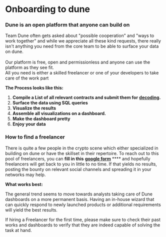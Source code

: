 # Onboarding to dune

### Dune is an open platform that anyone can build on

Team Dune often gets asked about "possible cooperation" and "ways to work together" and while we appreciate all these kind requests, there really isn't anything you need from the core team to be able to surface your data on dune. \
\
Our platform is free, open and permissionless and anyone can use the platform as they see fit. \
All you need is either a skilled freelancer or one of your developers to take care of the work part

**The Process looks like this:**

1. &#x20;**Compile a List of all relevant contracts and submit them for** [**decoding**](../data-tables/data-tables/decoded-data.md)**.**
2. &#x20;**Surface the data using SQL queries**
3. &#x20;**Visualize the results**
4. &#x20;**Assemble all visualizations on a dashboard.**
5. &#x20;**Make the dashboard pretty**
6. &#x20;**Enjoy your data**

###

### How to find a freelancer

There is quite a few people in the crypto scene which either specialized in building on dune or have the skillset in their repertoire. To reach out to this pool of freelancers, you can **fill in this** [**google form**](https://forms.gle/YmkNp5YMQWas7gjy7) **** and hopefully freelancers will get back to you in little to no time. If that yields no results, posting the bounty on relevant social channels and spreading it in your networks may help.

**What works best:**

The general trend seems to move towards analysts taking care of Dune dashboards on a more permanent basis. Having an in-house wizard that can quickly respond to newly launched products or additional requirements will yield the best results.

If hiring a Freelancer for the first time, please make sure to check their past works and dashboards to verify that they are indeed capable of solving the task at hand.



